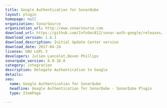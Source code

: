```yaml
---
title: Google Authentication for SonarQube
layout: plugin
homepage: null
organization: SonarSource
organization_url: http://www.sonarsource.com
download_url: https://github.com/InfoSec812/sonar-auth-google/releases/download/1.6.1/sonar-auth-googleoauth-plugin-1.6.1.jar
download_version: 1.6.1
download_description: Initial Update Center version
download_date: 2017-04-24
license: GNU LGPL 3
developers: Julien Lancelot,Deven Phillips
sonarqube_version: 8.9-10.0
category: integration
description: Delegate Authentication to Google
details: 
seo:
  name: Google Authentication for SonarQube
  headline: Google Authentication for SonarQube - SonarQube Plugin
  type: ItemPage

---
```


